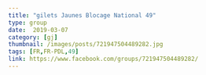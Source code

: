 ```yaml
---
title: "gilets Jaunes Blocage National 49"
type: group
date:  2019-03-07
category: [gj]
thumbnail: /images/posts/721947504489282.jpg
tags: [FR,FR-PDL,49]
link: https://www.facebook.com/groups/721947504489282/
---
```

